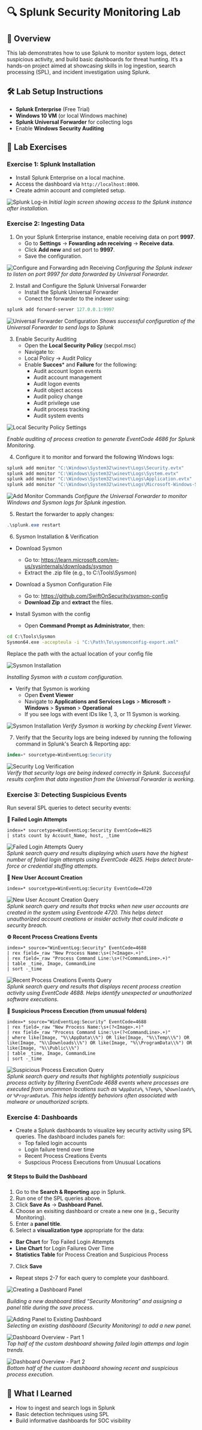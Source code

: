 # 🔍 Splunk Security Monitoring Lab

## 🧠 Overview

This lab demonstrates how to use Splunk to monitor system logs, detect suspicious activity, and build basic dashboards for threat hunting. It’s a hands-on project aimed at showcasing skills in log ingestion, search processing (SPL), and incident investigation using Splunk.

## 🛠 Lab Setup Instructions

- **Splunk Enterprise** (Free Trial)
- **Windows 10 VM** (or local Windows machine)
- **Splunk Universal Forwarder** for collecting logs
- Enable **Windows Security Auditing**
    
## 🧪 Lab Exercises

### Exercise 1: Splunk Installation

- Install Splunk Enterprise on a local machine.
- Access the dashboard via `http://localhost:8000`.
- Create admin account and completed setup.

![Splunk Log-in](Images/splunk-log-in.png)
*Initial login screen showing access to the Splunk instance after installation.*

### Exercise 2: Ingesting Data

1. On your Splunk Enterprise instance, enable receiving data on port **9997**.
   - Go to **Settings** -> **Fowarding adn receiving** -> **Receive data**.
   - Click **Add new** and set port to **9997**.
   - Save the configuration.

![Configure and Forwarding adn Receiving](Images/port-9997.png)
*Configuring the Splunk indexer to listen on port 9997 for data forwarded by Universal Forwarder.*

2. Install and Configure the Splunk Universal Forwarder
   - Install the Splunk Universal Forwarder
   - Conect the forwarder to the indexer using:
 ```powershell
 splunk add forward-server 127.0.0.1:9997
 ```
![Universal Forwarder Configuration](Images/where-to-send-logs.png)
*Shows successful configuration of the Universal Forwarder to send logs to Splunk*

3. Enable Security Auditing
   - Open the **Local Security Policy** (secpol.msc)
   - Navigate to:
   - Local Policy → Audit Policy
   - Enable **Succes*** and **Failure** for the following:
     - Audit account logon events
     - Audit account management
     - Audit logon events
     - Audit object access
     - Audit policy change
     - Audit privilege use
     - Audit process tracking
     - Audit system events
       
![Local Security Policy Settings](Images/local-security-policy.png)

*Enable auditing of process creation to generate EventCode 4686 for Splunk Monitoring.*

4. Configure it to monitor and forward the following Windows logs:
```powershell
splunk add monitor "C:\Windows\System32\winevt\Logs\Security.evtx"
splunk add monitor "C:\Windows\System32\winevt\Logs\System.evtx"
splunk add monitor "C:\Windows\System32\winevt\Logs\Application.evtx"
splunk add monitor "C:\Windows\System32\winevt\Logs\Microsoft-Windows-Sysmon%4Operational.evtx"
```
![Add Monitor Commands](Images/what-to-forward.png)
*Configure the Universal Forwarder to monitor Windows and Sysmon logs for Splunk ingestion.*

5. Restart the forwarder to apply changes:
```powershell
.\splunk.exe restart
```

6. Sysmon Installation & Verification
- Download Sysmon
  - Go to: https://learn.microsoft.com/en-us/sysinternals/downloads/sysmon
  - Extract the .zip file (e.g., to C:\Tools\Sysmon)

- Download a Sysmon Configuration File
  - Go to: https://github.com/SwiftOnSecurity/sysmon-config
  - **Download Zip** and **extract** the files.

- Install Sysmon with the config
  - Open **Command Prompt as Administrator**, then:
```cmd
cd C:\Tools\Sysmon
Sysmon64.exe -accepteula -i "C:\Path\To\sysmonconfig-export.xml"
```
Replace the path with the actual location of your config file

![Sysmon Installation](Images/sysmon-installed.png)

*Installing Sysmon with a custom configuration.*

- Verify that Sysmon is working
  - Open **Event Viewer**
  - Navigate to **Applications and Services Logs** > **Microsoft** > **Windows** > **Sysmon** > **Operational**
  - If you see logs with event IDs like 1, 3, or 11 Sysmon is working.

![Sysmon Installation](Images/sysmon-event-viewer.png)
*Verify Sysmon is working by checking Event Viewer.*

7. Verify that the Security logs are being indexed by running the following command in Splunk's Search & Reporting app:
```sql
index=* sourcetype=WinEventLog:Security
```

![Security Log Verification](Images/security-log-search.png)  
*Verify that security logs are being indexed correctly in Splunk. Successful results confirm that data ingestion from the Universal Forwarder is working.*

### Exercise 3: Detecting Suspicious Events

Run several SPL queries to detect security events:

**🔐 Failed Login Attempts**
```spl
index=* sourcetype=WinEventLog:Security EventCode=4625
| stats count by Account_Name, host, _time
```

![Failed Login Attempts Query](Images/failed-login.png)  
*Splunk search query and results displaying which users have the highest number of failed login attempts using EventCode 4625. Helps detect brute-force or credential stuffing attempts.*

**👤 New User Account Creation**
```spl
index=* sourcetype=WinEventLog:Security EventCode=4720
```

![New User Account Creation Query](Images/add-new-user.png)  
*Splunk search query and results that tracks when new user accounts are created in the system using Eventcode 4720. This helps detect unauthorized account creations or insider activity that could indicate a security breach.*

**⚙️ Recent Process Creations Events**
```spl
index=* source="WinEventLog:Security" EventCode=4688
| rex field=_raw "New Process Name:\s+(?<Image>.+)"
| rex field=_raw "Process Command Line:\s+(?<CommandLine>.+)"
| table _time, Image, CommandLine
| sort -_time
```
![Recent Process Creations Events Query](Images/process-creation-event.png)  
*Splunk search query and results that displays recent process creation activity using EventCode 4688. Helps identify unexpected or unauthorized software executions.*

**🧨 Suspicious Process Execution (from unusual folders)**
```spl
index=* source="WinEventLog:Security" EventCode=4688
| rex field=_raw "New Process Name:\s+(?<Image>.+)"
| rex field=_raw "Process Command Line:\s+(?<CommandLine>.+)"
| where like(Image, "%\\AppData\\%") OR like(Image, "%\\Temp\\%") OR like(Image, "%\\Downloads\\%") OR like(Image, "%\\ProgramData\\%") OR like(Image, "%\\Public\\%")
| table _time, Image, CommandLine
| sort -_time
```
![Suspicious Process Execution Query](Images/suspicious-process.png)  
*Splunk search query and results that highlights potentially suspicious process activity by filtering EventCode 4688 events where processes are executed from uncommon locations such as `%AppData%`, `%Temp%`, `%Downloads%`, or `%ProgramData%`. This helps identify behaviors often associated with malware or unauthorized scripts.*

### Exercise 4: Dashboards
- Create a Splunk dashboards to visualize key security activity using SPL queries. The dashboard includes panels for:
  - Top failed login accounts
  - Login failure trend over time
  - Recent Process Creations Events
  - Suspcious Process Executions from Unusual Locations

#### 🛠️ Steps to Build the Dashboard
1.  Go to the **Search & Reporting** app in Splunk.
2.  Run one of the SPL queries above.
3.  Click **Save As** -> **Dashboard Panel.**
4.  Choose an exisiting dashboard or create a new one (e.g., Security Monitoring).
5. Enter a **panel title**.
6. Select a **visualization type** appropriate for the data:
  - **Bar Chart** for Top Failed Login Attempts
  - **Line Chart** for Login Failures Over Time
  - **Statistics Table** for Process Creation and Suspicious Process
7. Click **Save**
- Repeat steps 2-7 for each query to complete your dashboard.

![Creating a Dashboard Panel](Images/panel-1.png)

*Building a new dashboard titled “Security Monitoring” and assigning a panel title during the save process.*

![Adding Panel to Existing Dashboard](Images/panel-2.png)  
*Selecting an existing dashboard (Security Monitoring) to add a new panel.*

![Dashboard Overview - Part 1](Images/security-monitoring-dashboard.png)  
*Top half of the custom dashboard showing failed login attemps and login trends.*

![Dashboard Overview - Part 2](Images/security-monitoring-dashboard-2.png)  
*Bottom half of the custom dashboard showing recent and suspicious process execution.*

## 🧠 What I Learned
- How to ingest and search logs in Splunk
- Basic detection techniques using SPL
- Build informative dashboards for SOC visibility
